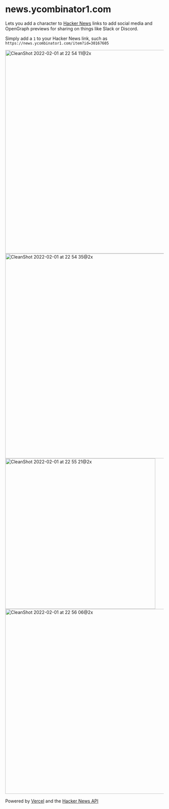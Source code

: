 # news.ycombinator1.com

Lets you add a character to [Hacker News](https://news.ycombinator.com) links to add social media and OpenGraph previews for sharing on things like Slack or Discord.

Simply add a `1` to your Hacker News link, such as `https://news.ycombinator1.com/item?id=30167605`

<img width="645" alt="CleanShot 2022-02-01 at 22 54 11@2x" src="https://user-images.githubusercontent.com/137158/152107529-4aef2e19-3761-4021-9530-e7830373a4b6.png">

<img width="649" alt="CleanShot 2022-02-01 at 22 54 35@2x" src="https://user-images.githubusercontent.com/137158/152107576-c8090184-93cc-4ccf-a5ec-81877081408f.png">

<img width="477" alt="CleanShot 2022-02-01 at 22 55 21@2x" src="https://user-images.githubusercontent.com/137158/152107677-16301c32-bee1-41b0-8247-5d2bfbdf896b.png">

<img width="586" alt="CleanShot 2022-02-01 at 22 56 06@2x" src="https://user-images.githubusercontent.com/137158/152107766-42a4f926-ee66-4d85-b48a-af14c1fb1c44.png">

Powered by [Vercel](https://vercel.com/) and the [Hacker News API](https://github.com/HackerNews/API)
